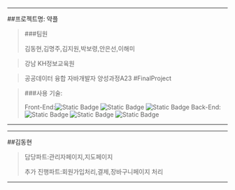 
---
##프로젝트명: 약플


>
> ###팀원
>
>김동현,김명주,김지원,박보령,안은선,이해미


>
> 강남 KH정보교육원 


>
> 공공데이터 융합 자바개발자 양성과정A23 #FinalProject


>
> ###사용 기술:
>
>
>Front-End:<img alt="Static Badge" src="https://img.shields.io/badge/css3-%230000?logo=css3&logoColor=white&color=%231572B6">
            <img alt="Static Badge" src="https://img.shields.io/badge/html5-%230000?logo=html5&logoColor=white&color=%23E34F26">
            <img alt="Static Badge" src="https://img.shields.io/badge/javascript-%230000?logo=javascript&logoColor=white&color=%23F7DF1E">
           Back-End:
            <img alt="Static Badge" src="https://img.shields.io/badge/SpringBoot-%230000?logo=springboot&logoColor=white&color=%236DB33F">
          <img alt="Static Badge" src="https://img.shields.io/badge/thymeleaf-%230000?logo=thymeleaf&logoColor=white&color=%23005F0F">
           <img alt="Static Badge" src="https://img.shields.io/badge/mysql-%230000?logo=mysql&logoColor=white&color=%234479A1">
---
---
##김동현


> 담당파트:관리자페이지,지도페이지
>
> 
> 추가 진행파트:회원가입처리,결제,장바구니페이지 처리
>
> 
---
